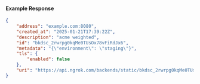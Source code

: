 <!-- Code generated for API Clients. DO NOT EDIT. -->

#### Example Response

```json
{
	"address": "example.com:8080",
	"created_at": "2025-01-21T17:39:22Z",
	"description": "acme weighted",
	"id": "bkdsc_2rwrpg0kqMe0TUsOx78vFiRdJx6",
	"metadata": "{\"environment\": \"staging\"}",
	"tls": {
		"enabled": false
	},
	"uri": "https://api.ngrok.com/backends/static/bkdsc_2rwrpg0kqMe0TUsOx78vFiRdJx6"
}
```

